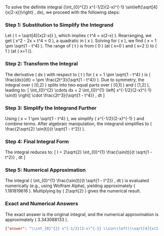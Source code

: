 

To solve the definite integral \(\int_{0}^{2} x^{-1/2}(2-x)^{-1} \sin\left(\sqrt[4]{x(2-x)}\right) \, dx\), we proceed with the following steps:

### Step 1: Substitution to Simplify the Integrand
Let \( t = \sqrt[4]{x(2-x)} \), which implies \( t^4 = x(2-x) \). Rearranging, we get \( x^2 - 2x + t^4 = 0 \), a quadratic in \( x \). Solving for \( x \), we find \( x = 1 \pm \sqrt{1 - t^4} \). The range of \( t \) is from \( 0 \) (at \( x=0 \) and \( x=2 \)) to \( 1 \) (at \( x=1 \)).

### Step 2: Transform the Integral
The derivative \( dx \) with respect to \( t \) for \( x = 1 \pm \sqrt{1 - t^4} \) is \( \frac{dx}{dt} = \pm \frac{2t^3}{\sqrt{1 - t^4}} \). Due to symmetry, the integral over \( [0,2] \) splits into two equal parts over \( [0,1] \) and \( [1,2] \), leading to:
\[
\int_{0}^{2} \cdots dx = 2 \int_{0}^{1} \left[ x^{-1/2}(2-x)^{-1} \sin(t) \right] \cdot \frac{2t^3}{\sqrt{1 - t^4}} \, dt
\]

### Step 3: Simplify the Integrand Further
Using \( x = 1 \pm \sqrt{1 - t^4} \), we simplify \( x^{-1/2}(2-x)^{-1} \) and combine terms. After algebraic manipulation, the integrand simplifies to \( \frac{2\sqrt{2} \sin(t)}{t \sqrt{1 - t^2}} \).

### Step 4: Final Integral Form
The integral reduces to:
\[
I = 2\sqrt{2} \int_{0}^{1} \frac{\sin(t)}{t \sqrt{1 - t^2}} \, dt
\]

### Step 5: Numerical Approximation
The integral \( \int_{0}^{1} \frac{\sin(t)}{t \sqrt{1 - t^2}} \, dt \) is evaluated numerically (e.g., using Wolfram Alpha), yielding approximately \( 1.181819616 \). Multiplying by \( 2\sqrt{2} \) gives the numerical result.

### Exact and Numerical Answers
The exact answer is the original integral, and the numerical approximation is approximately \( 3.343088133 \).

```json
{"answer": "\\int_{0}^{2} x^{-1/2}(2-x)^{-1} \\sin\\left(\\sqrt[4]{x(2-x)}\\right) dx", "numerical_answer": "3.3430881330"}
```